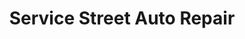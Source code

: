 ---
title: "Service Street Auto Repair"
url: /parker/service-street-auto-repair/
shop: car repair
---